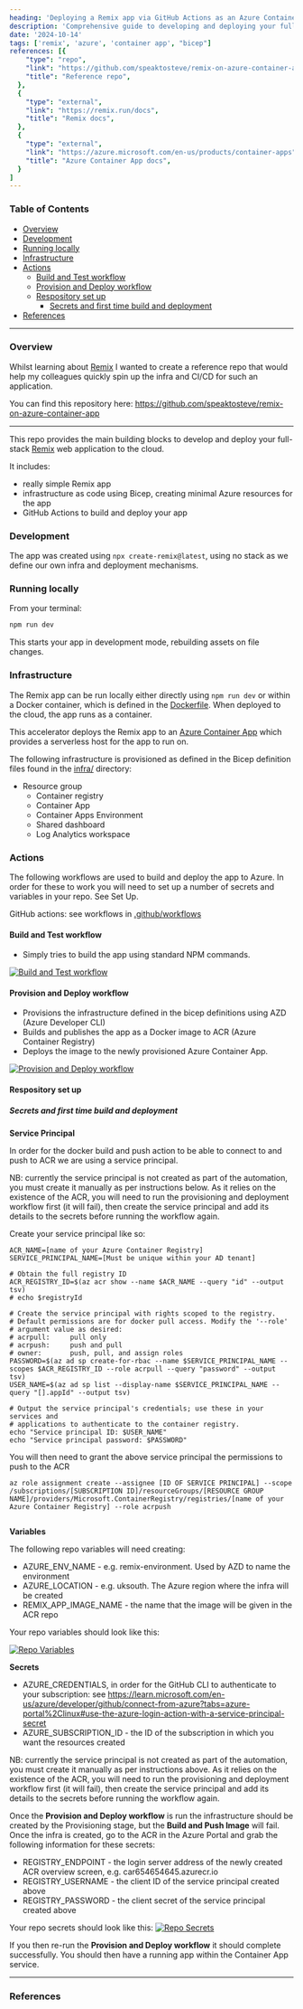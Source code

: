 ```yaml
---
heading: 'Deploying a Remix app via GitHub Actions as an Azure Container App'
description: 'Comprehensive guide to developing and deploying your full-stack Remix web application to the cloud via GitHub Actions as an Azure Container App'
date: '2024-10-14'
tags: ['remix', 'azure', 'container app', "bicep"]
references: [{
    "type": "repo", 
    "link": "https://github.com/speaktosteve/remix-on-azure-container-app",
    "title": "Reference repo",
  },
  {
    "type": "external", 
    "link": "https://remix.run/docs",
    "title": "Remix docs",
  },
  {
    "type": "external", 
    "link": "https://azure.microsoft.com/en-us/products/container-apps",
    "title": "Azure Container App docs",
  }
]
---
```

### Table of Contents

<!-- TOC start (generated with https://github.com/derlin/bitdowntoc) -->

- [Overview](#overview)
- [Development](#development)
- [Running locally](#running-locally)
- [Infrastructure](#infrastructure)
- [Actions](#actions)
   * [Build and Test workflow](#build-and-test-workflow)
   * [Provision and Deploy workflow](#provision-and-deploy-workflow)
   * [Respository set up](#respository-set-up)
      + [Secrets and first time build and deployment](#secrets-and-first-time-build-and-deployment)
- [References](#references)

<!-- TOC end -->

---

<!-- TOC --><a name="overview"></a>
### Overview

Whilst learning about [Remix](https://remix.run/docs) I wanted to create a reference repo that would help my colleagues quickly spin up the infra and CI/CD for such an application. 

You can find this repository here: https://github.com/speaktosteve/remix-on-azure-container-app

---

This repo provides the main building blocks to develop and deploy your full-stack [Remix](https://remix.run/docs) web application to the cloud.

It includes:

- really simple Remix app
- infrastructure as code using Bicep, creating minimal Azure resources for the app
- GitHub Actions to build and deploy your app

<!-- TOC --><a name="development"></a>
### Development

The app was created using `npx create-remix@latest`, using no stack as we define our own infra and deployment mechanisms.

<!-- TOC --><a name="running-locally"></a>
### Running locally

From your terminal:

```sh
npm run dev
```

This starts your app in development mode, rebuilding assets on file changes.

<!-- TOC --><a name="infrastructure"></a>
### Infrastructure

The Remix app can be run locally either directly using `npm run dev` or within a Docker container, which is defined in the [Dockerfile](https://github.com/speaktosteve/remix-on-azure-container-app/blob/main/Dockerfile). When deployed to the cloud, the app runs as a container.

This accelerator deploys the Remix app to an [Azure Container App](https://azure.microsoft.com/en-us/products/container-apps) which provides a serverless host for the app to run on.

The following infrastructure is provisioned as defined in the Bicep definition files found in the [infra/](https://github.com/speaktosteve/remix-on-azure-container-app/tree/main/infra) directory:

- Resource group
  - Container registry
  - Container App
  - Container Apps Environment
  - Shared dashboard
  - Log Analytics workspace

<!-- TOC --><a name="actions"></a>
### Actions

The following workflows are used to build and deploy the app to Azure. In order for these to work you will need to set up a number of secrets and variables in your repo. See Set Up.

GitHub actions: see workflows in [.github/workflows](https://github.com/speaktosteve/remix-on-azure-container-app/tree/main/.github/workflows)

<!-- TOC --><a name="build-and-test-workflow"></a>
#### Build and Test workflow

- Simply tries to build the app using standard NPM commands.

<a href="/post-assets/3/1.png" target="_blank">
<img src="/post-assets/3/1.png" alt="Build and Test workflow" />
</a>

<!-- TOC --><a name="provision-and-deploy-workflow"></a>
#### Provision and Deploy workflow

- Provisions the infrastructure defined in the bicep definitions using AZD (Azure Developer CLI)
- Builds and publishes the app as a Docker image to ACR (Azure Container Registry)
- Deploys the image to the newly provisioned Azure Container App.

<a href="/post-assets/3/2.png" target="_blank">
<img src="/post-assets/3/2.png" alt="Provision and Deploy workflow" />
</a>

<!-- TOC --><a name="respository-set-up"></a>
#### Respository set up

<!-- TOC --><a name="secrets-and-first-time-build-and-deployment"></a>
##### Secrets and first time build and deployment

**Service Principal**

In order for the docker build and push action to be able to connect to and push to ACR we are using a service principal.

NB: currently the service principal is not created as part of the automation, you must create it manually as per instructions below. As it relies on the existence of the ACR, you will need to run the provisioning and deployment workflow first (it will fail), then create the service principal and add its details to the secrets before running the workflow again.

Create your service principal like so:

```
ACR_NAME=[name of your Azure Container Registry]
SERVICE_PRINCIPAL_NAME=[Must be unique within your AD tenant]

# Obtain the full registry ID
ACR_REGISTRY_ID=$(az acr show --name $ACR_NAME --query "id" --output tsv)
# echo $registryId

# Create the service principal with rights scoped to the registry.
# Default permissions are for docker pull access. Modify the '--role'
# argument value as desired:
# acrpull:     pull only
# acrpush:     push and pull
# owner:       push, pull, and assign roles
PASSWORD=$(az ad sp create-for-rbac --name $SERVICE_PRINCIPAL_NAME --scopes $ACR_REGISTRY_ID --role acrpull --query "password" --output tsv)
USER_NAME=$(az ad sp list --display-name $SERVICE_PRINCIPAL_NAME --query "[].appId" --output tsv)

# Output the service principal's credentials; use these in your services and
# applications to authenticate to the container registry.
echo "Service principal ID: $USER_NAME"
echo "Service principal password: $PASSWORD"
```

You will then need to grant the above service principal the permissions to push to the ACR

```
az role assignment create --assignee [ID OF SERVICE PRINCIPAL] --scope /subscriptions/[SUBSCRIPTION ID]/resourceGroups/[RESOURCE GROUP NAME]/providers/Microsoft.ContainerRegistry/registries/[name of your Azure Container Registry] --role acrpush


```

**Variables**

The following repo variables will need creating:

- AZURE_ENV_NAME - e.g. remix-environment. Used by AZD to name the environment
- AZURE_LOCATION - e.g. uksouth. The Azure region where the infra will be created
- REMIX_APP_IMAGE_NAME - the name that the image will be given in the ACR repo

Your repo variables should look like this:

<a href="/post-assets/3/3.png" target="_blank">
<img src="/post-assets/3/3.png" alt="Repo Variables" />
</a>

**Secrets**

- AZURE_CREDENTIALS, in order for the GitHub CLI to authenticate to your subscription: see https://learn.microsoft.com/en-us/azure/developer/github/connect-from-azure?tabs=azure-portal%2Clinux#use-the-azure-login-action-with-a-service-principal-secret
- AZURE_SUBSCRIPTION_ID - the ID of the subscription in which you want the resources created

NB: currently the service principal is not created as part of the automation, you must create it manually as per instructions above. As it relies on the existence of the ACR, you will need to run the provisioning and deployment workflow first (it will fail), then create the service principal and add its details to the secrets before running the workflow again.

Once the **Provision and Deploy workflow** is run the infrastructure should be created by the Provisioning stage, but the **Build and Push Image** will fail.
Once the infra is created, go to the ACR in the Azure Portal and grab the following information for these secrets:

- REGISTRY_ENDPOINT - the login server address of the newly created ACR overview screen, e.g. car654654645.azurecr.io
- REGISTRY_USERNAME - the client ID of the service principal created above
- REGISTRY_PASSWORD - the client secret of the service principal created above

Your repo secrets should look like this:
<a href="/post-assets/3/4.png" target="_blank">
<img src="/post-assets/3/4.png" alt="Repo Secrets" />
</a>

If you then re-run the **Provision and Deploy workflow** it should complete successfully. You should then have a running app within the Container App service.

---

<!-- TOC --><a name="references"></a>
### References
